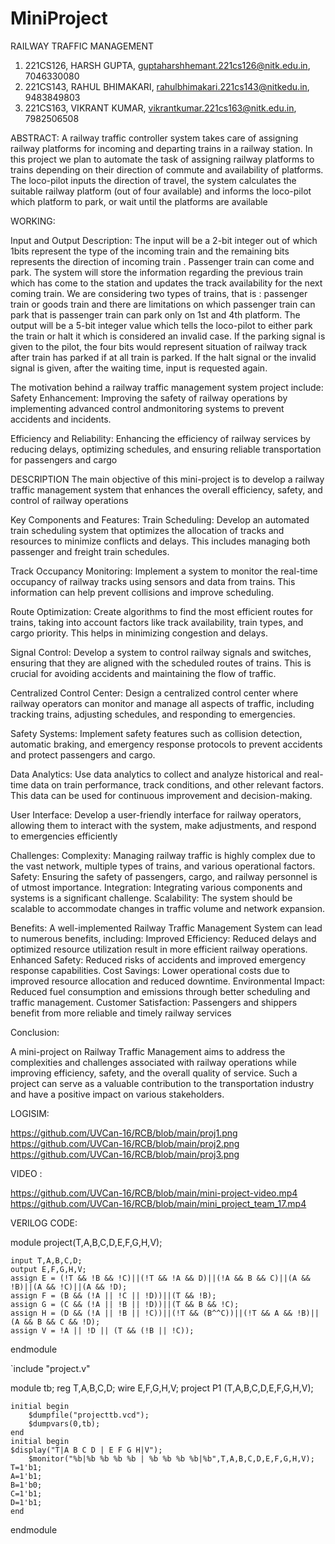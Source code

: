 # MiniProject

RAILWAY TRAFFIC MANAGEMENT

1. 221CS126, HARSH GUPTA, guptaharshhemant.221cs126@nitk.edu.in, 7046330080
2. 221CS143, RAHUL BHIMAKARI, rahulbhimakari.221cs143@nitkedu.in, 9483849803
3. 221CS163, VIKRANT KUMAR, vikrantkumar.221cs163@nitk.edu.in, 7982506508


ABSTRACT:
A railway traffic controller system takes care of assigning railway platforms for incoming 
and departing trains in a railway station. In this project we plan to automate the task of 
assigning railway platforms to trains depending on their direction of commute and 
availability of platforms. The loco-pilot inputs the direction of travel, the system calculates 
the suitable railway platform (out of four available) and informs the loco-pilot which 
platform to park, or wait until the platforms are available

WORKING:

Input and Output Description:
The input will be a 2-bit integer out of which 1bits represent the
type of the incoming train and the remaining bits represents the direction of incoming train .
Passenger train can come and park. The system will store the information regarding the 
previous train which has come to the station and updates the track availability for the next 
coming train. We are considering two types of trains, that is : passenger train or goods 
train and there are limitations on which passenger train can park that is passenger train
can park only on 1st and 4th platform.
The output will be a 5-bit integer value which tells the loco-pilot to either park the train or 
halt it which is considered an invalid case. If the parking signal is given to the pilot, the 
four bits would represent situation of railway track after train has parked if at all train is 
parked. If the halt signal or the invalid signal is given, after the waiting time, input is
requested again.

The motivation behind a railway traffic management system project include:
Safety Enhancement: Improving the safety of railway operations by implementing advanced control
andmonitoring systems to prevent accidents and incidents.

Efficiency and Reliability: Enhancing the efficiency of railway services by reducing delays, optimizing
schedules, and ensuring reliable transportation for passengers and cargo

DESCRIPTION
The main objective of this mini-project is to develop a railway traffic management system that 
enhances the overall efficiency, safety, and control of railway operations

Key Components and Features:
Train Scheduling: Develop an automated train scheduling system that optimizes the allocation of 
tracks and resources to minimize conflicts and delays. This includes managing both passenger and 
freight train schedules.

Track Occupancy Monitoring: Implement a system to monitor the real-time occupancy of railway 
tracks using sensors and data from trains. This information can help prevent collisions and improve 
scheduling.

Route Optimization: Create algorithms to find the most efficient routes for trains, taking into account 
factors like track availability, train types, and cargo priority. This helps in minimizing congestion and 
delays.

Signal Control: Develop a system to control railway signals and switches, ensuring that they are 
aligned with the scheduled routes of trains. This is crucial for avoiding accidents and maintaining the 
flow of traffic.

Centralized Control Center: Design a centralized control center where railway operators can monitor 
and manage all aspects of traffic, including tracking trains, adjusting schedules, and responding to 
emergencies.

Safety Systems: Implement safety features such as collision detection, automatic braking, and 
emergency response protocols to prevent accidents and protect passengers and cargo.

Data Analytics: Use data analytics to collect and analyze historical and real-time data on train 
performance, track conditions, and other relevant factors. This data can be used for continuous 
improvement and decision-making.

User Interface: Develop a user-friendly interface for railway operators, allowing them to interact with 
the system, make adjustments, and respond to emergencies efficiently

Challenges:
Complexity: Managing railway traffic is highly complex due to the vast network, multiple types of 
trains, and various operational factors.
Safety: Ensuring the safety of passengers, cargo, and railway personnel is of utmost importance.
Integration: Integrating various components and systems is a significant challenge.
Scalability: The system should be scalable to accommodate changes in traffic volume and network 
expansion.

Benefits:
A well-implemented Railway Traffic Management System can lead to numerous benefits, including:
Improved Efficiency: Reduced delays and optimized resource utilization result in more efficient 
railway operations.
Enhanced Safety: Reduced risks of accidents and improved emergency response capabilities.
Cost Savings: Lower operational costs due to improved resource allocation and reduced downtime.
Environmental Impact: Reduced fuel consumption and emissions through better scheduling and 
traffic management.
Customer Satisfaction: Passengers and shippers benefit from more reliable and timely railway 
services

Conclusion:

A mini-project on Railway Traffic Management aims to address the complexities and challenges 
associated with railway operations while improving efficiency, safety, and the overall quality of
service. Such a project can serve as a valuable contribution to the transportation industry and have a 
positive impact on various stakeholders.

LOGISIM:

https://github.com/UVCan-16/RCB/blob/main/proj1.png
https://github.com/UVCan-16/RCB/blob/main/proj2.png
https://github.com/UVCan-16/RCB/blob/main/proj3.png

VIDEO :

https://github.com/UVCan-16/RCB/blob/main/mini-project-video.mp4
https://github.com/UVCan-16/RCB/blob/main/mini_project_team_17.mp4



VERILOG CODE:

module project(T,A,B,C,D,E,F,G,H,V);
    
    input T,A,B,C,D;
    output E,F,G,H,V;
    assign E = (!T && !B && !C)||(!T && !A && D)||(!A && B && C)||(A && !B)||(A && !C)||(A && !D);
    assign F = (B && (!A || !C || !D))||(T && !B);
    assign G = (C && (!A || !B || !D))||(T && B && !C);
    assign H = (D && (!A || !B || !C))||(!T && (B^^C))||(!T && A && !B)||(A && B && C && !D);
    assign V = !A || !D || (T && (!B || !C));
endmodule

`include "project.v"

module tb;
    reg T,A,B,C,D;
    wire E,F,G,H,V;
    project P1 (T,A,B,C,D,E,F,G,H,V);

    initial begin
        $dumpfile("projecttb.vcd");
        $dumpvars(0,tb);
    end
    initial begin
	$display("T|A B C D | E F G H|V");
        $monitor("%b|%b %b %b %b | %b %b %b %b|%b",T,A,B,C,D,E,F,G,H,V);
	T=1'b1;
	A=1'b1;
	B=1'b0;
	C=1'b1;
	D=1'b1;
    end 
endmodule




